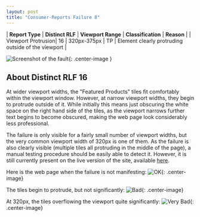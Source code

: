 ```yaml
---
layout: post
title: "Consumer-Reports Failure 8"
---
```

| **Report Type** | **Distinct RLF** | **Viewport Range** | **Classification** | **Reason** |
| Viewport Protrusion| 16 | 320px-375px | TP | Element clearly protruding outside of the viewport | 

![Screenshot of the fault](../../../assets/images/Consumer-Reports/fault8/viewportOverflowWidth347.png){: .center-image }

## About Distinct RLF 16

At wider viewport widths, the "Featured Products" tiles fit comfortably within the viewport window. However, at narrow viewport widths, they begin to protrude outside of it. While initially this means just obscuring the white space on the right hand side of the tiles, as the viewport narrows further text begins to become obscured, making the web page look considerably less professional.

The failure is only visible for a fairly small number of viewport widths, but the very common viewport width of 320px is one of them. As the failure is also clearly visible (multiple tiles all protruding in the middle of the page), a manual testing procedure should be easily able to detect it. However, it is still currently present on the live version of the site, available [here](http://bugmenot.com/).

Here is the web page when the failure is not manifesting:
![OK](../../../assets/good-bad/rlf16/ok.png){: .center-image}

The tiles begin to protrude, but not significantly:
![Bad](../../../assets/good-bad/rlf16/bad.png){: .center-image}

At 320px, the tiles overflowing the viewport quite significantly:
![Very Bad](../../../assets/good-bad/rlf16/verybad.png){: .center-image}
